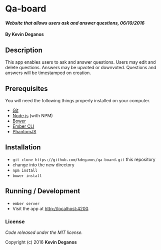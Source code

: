 # Qa-board

#### _Website that allows users ask and answer questions, 06/10/2016_

#### By Kevin Deganos

## Description
This app enables users to ask and answer questions. Users may edit and delete questions. Answers may be upvoted or downvoted. Questions and answers will be timestamped on creation.
## Prerequisites

You will need the following things properly installed on your computer.

* [Git](http://git-scm.com/)
* [Node.js](http://nodejs.org/) (with NPM)
* [Bower](http://bower.io/)
* [Ember CLI](http://www.ember-cli.com/)
* [PhantomJS](http://phantomjs.org/)

## Installation

* `git clone https://github.com/kdeganos/qa-board.git` this repository
* change into the new directory
* `npm install`
* `bower install`

## Running / Development

* `ember server`
* Visit the app at [http://localhost:4200](http://localhost:4200).

### License

*Code released under the MIT license.*

Copyright (c) 2016 **Kevin Deganos**
